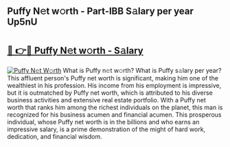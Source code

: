 ## Puffy N𝚎t w𝚘rth - Part-IBB S𝚊lary per year Up5nU

# <h2><a href="http://gc1h20f.nevu.top/?p=Puffy">🔗 👉🔴 Puffy N𝚎t w𝚘rth - S𝚊lary</a></h2>

[![Puffy N𝚎t W𝚘rth](https://i.imgur.com/Oavwk0R.jpeg)](http://gc1h20f.nevu.top/?p=Puffy)
What is Puffy n𝚎t w𝚘rth? What is Puffy s𝚊lary per year?
This affluent person's Puffy net worth is significant, making him one of the wealthiest in his profession. His income from his employment is impressive, but it is outmatched by Puffy net worth, which is attributed to his diverse business activities and extensive real estate portfolio. With a Puffy net worth that ranks him among the richest individuals on the planet, this man is recognized for his business acumen and financial acumen. This prosperous individual, whose Puffy net worth is in the billions and who earns an impressive salary, is a prime demonstration of the might of hard work, dedication, and financial wisdom.
